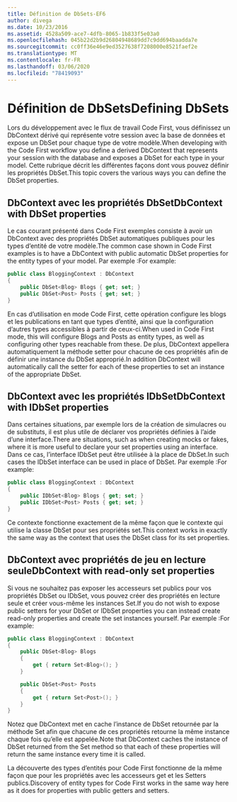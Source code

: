 ```yaml
---
title: Définition de DbSets-EF6
author: divega
ms.date: 10/23/2016
ms.assetid: 4528a509-ace7-4dfb-8065-1b833f5e03a0
ms.openlocfilehash: 045b22d2b9d26804948689dd7c9dd694baadda7e
ms.sourcegitcommit: cc0ff36e46e9ed3527638f7208000e8521faef2e
ms.translationtype: MT
ms.contentlocale: fr-FR
ms.lasthandoff: 03/06/2020
ms.locfileid: "78419093"
---
```

# <a name="defining-dbsets"></a><span data-ttu-id="9f9ab-102">Définition de DbSets</span><span class="sxs-lookup"><span data-stu-id="9f9ab-102">Defining DbSets</span></span>
<span data-ttu-id="9f9ab-103">Lors du développement avec le flux de travail Code First, vous définissez un DbContext dérivé qui représente votre session avec la base de données et expose un DbSet pour chaque type de votre modèle.</span><span class="sxs-lookup"><span data-stu-id="9f9ab-103">When developing with the Code First workflow you define a derived DbContext that represents your session with the database and exposes a DbSet for each type in your model.</span></span> <span data-ttu-id="9f9ab-104">Cette rubrique décrit les différentes façons dont vous pouvez définir les propriétés DbSet.</span><span class="sxs-lookup"><span data-stu-id="9f9ab-104">This topic covers the various ways you can define the DbSet properties.</span></span>  

## <a name="dbcontext-with-dbset-properties"></a><span data-ttu-id="9f9ab-105">DbContext avec les propriétés DbSet</span><span class="sxs-lookup"><span data-stu-id="9f9ab-105">DbContext with DbSet properties</span></span>  

<span data-ttu-id="9f9ab-106">Le cas courant présenté dans Code First exemples consiste à avoir un DbContext avec des propriétés DbSet automatiques publiques pour les types d’entité de votre modèle.</span><span class="sxs-lookup"><span data-stu-id="9f9ab-106">The common case shown in Code First examples is to have a DbContext with public automatic DbSet properties for the entity types of your model.</span></span> <span data-ttu-id="9f9ab-107">Par exemple :</span><span class="sxs-lookup"><span data-stu-id="9f9ab-107">For example:</span></span>  

``` csharp
public class BloggingContext : DbContext
{
    public DbSet<Blog> Blogs { get; set; }
    public DbSet<Post> Posts { get; set; }
}
```  

<span data-ttu-id="9f9ab-108">En cas d’utilisation en mode Code First, cette opération configure les blogs et les publications en tant que types d’entité, ainsi que la configuration d’autres types accessibles à partir de ceux-ci.</span><span class="sxs-lookup"><span data-stu-id="9f9ab-108">When used in Code First mode, this will configure Blogs and Posts as entity types, as well as configuring other types reachable from these.</span></span> <span data-ttu-id="9f9ab-109">De plus, DbContext appellera automatiquement la méthode setter pour chacune de ces propriétés afin de définir une instance du DbSet approprié.</span><span class="sxs-lookup"><span data-stu-id="9f9ab-109">In addition DbContext will automatically call the setter for each of these properties to set an instance of the appropriate DbSet.</span></span>  

## <a name="dbcontext-with-idbset-properties"></a><span data-ttu-id="9f9ab-110">DbContext avec les propriétés IDbSet</span><span class="sxs-lookup"><span data-stu-id="9f9ab-110">DbContext with IDbSet properties</span></span>  

<span data-ttu-id="9f9ab-111">Dans certaines situations, par exemple lors de la création de simulacres ou de substituts, il est plus utile de déclarer vos propriétés définies à l’aide d’une interface.</span><span class="sxs-lookup"><span data-stu-id="9f9ab-111">There are situations, such as when creating mocks or fakes, where it is more useful to declare your set properties using an interface.</span></span> <span data-ttu-id="9f9ab-112">Dans ce cas, l’interface IDbSet peut être utilisée à la place de DbSet.</span><span class="sxs-lookup"><span data-stu-id="9f9ab-112">In such cases the IDbSet interface can be used in place of DbSet.</span></span> <span data-ttu-id="9f9ab-113">Par exemple :</span><span class="sxs-lookup"><span data-stu-id="9f9ab-113">For example:</span></span>  

``` csharp
public class BloggingContext : DbContext
{
    public IDbSet<Blog> Blogs { get; set; }
    public IDbSet<Post> Posts { get; set; }
}
```  

<span data-ttu-id="9f9ab-114">Ce contexte fonctionne exactement de la même façon que le contexte qui utilise la classe DbSet pour ses propriétés set.</span><span class="sxs-lookup"><span data-stu-id="9f9ab-114">This context works in exactly the same way as the context that uses the DbSet class for its set properties.</span></span>  

## <a name="dbcontext-with-read-only-set-properties"></a><span data-ttu-id="9f9ab-115">DbContext avec propriétés de jeu en lecture seule</span><span class="sxs-lookup"><span data-stu-id="9f9ab-115">DbContext with read-only set properties</span></span>  

<span data-ttu-id="9f9ab-116">Si vous ne souhaitez pas exposer les accesseurs set publics pour vos propriétés DbSet ou IDbSet, vous pouvez créer des propriétés en lecture seule et créer vous-même les instances Set.</span><span class="sxs-lookup"><span data-stu-id="9f9ab-116">If you do not wish to expose public setters for your DbSet or IDbSet properties you can instead create read-only properties and create the set instances yourself.</span></span> <span data-ttu-id="9f9ab-117">Par exemple :</span><span class="sxs-lookup"><span data-stu-id="9f9ab-117">For example:</span></span>  

``` csharp
public class BloggingContext : DbContext
{
    public DbSet<Blog> Blogs
    {
        get { return Set<Blog>(); }
    }

    public DbSet<Post> Posts
    {
        get { return Set<Post>(); }
    }
}
```  

<span data-ttu-id="9f9ab-118">Notez que DbContext met en cache l’instance de DbSet retournée par la méthode Set afin que chacune de ces propriétés retourne la même instance chaque fois qu’elle est appelée.</span><span class="sxs-lookup"><span data-stu-id="9f9ab-118">Note that DbContext caches the instance of DbSet returned from the Set method so that each of these properties will return the same instance every time it is called.</span></span>  

<span data-ttu-id="9f9ab-119">La découverte des types d’entités pour Code First fonctionne de la même façon que pour les propriétés avec les accesseurs get et les Setters publics.</span><span class="sxs-lookup"><span data-stu-id="9f9ab-119">Discovery of entity types for Code First works in the same way here as it does for properties with public getters and setters.</span></span>  
